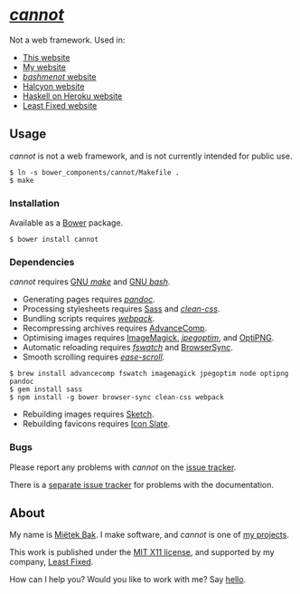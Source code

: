 [_cannot_](http://cannot.mietek.io/)
====================================

Not a web framework.  Used in:

- [This website](https://github.com/mietek/cannot-website/)
- [My website](https://github.com/mietek/mietek-website/)
- [_bashmenot_ website](https://github.com/mietek/bashmenot-website/)
- [Halcyon website](https://github.com/mietek/halcyon-website/)
- [Haskell on Heroku website](https://github.com/mietek/haskell-on-heroku-website/)
- [Least Fixed website](https://github.com/mietek/least-fixed-website/)


Usage
-----

_cannot_ is not a web framework, and is not currently intended for public use.

```
$ ln -s bower_components/cannot/Makefile .
$ make
```


### Installation

Available as a [Bower](http://bower.io/) package.

```
$ bower install cannot
```


### Dependencies

_cannot_ requires [GNU _make_](http://gnu.org/software/make/) and [GNU _bash_](http://gnu.org/software/bash/).

- Generating pages requires [_pandoc_](http://johnmacfarlane.net/pandoc/).
- Processing stylesheets requires [Sass](http://sass-lang.com/) and [_clean-css_](https://github.com/jakubpawlowicz/clean-css/).
- Bundling scripts requires [_webpack_](http://webpack.github.io/).
- Recompressing archives requires [Advance<span class="small-caps">Comp</span>](http://advancemame.sourceforge.net/comp-readme.html).
- Optimising images requires [ImageMagick](http://www.imagemagick.org/), [_jpegoptim_](https://github.com/tjko/jpegoptim/), and [OptiPNG](http://optipng.sourceforge.net/).
- Automatic reloading requires [_fswatch_](https://github.com/emcrisostomo/fswatch/) and [BrowserSync](http://www.browsersync.io/).
- Smooth scrolling requires [_ease-scroll_](https://github.com/mietek/ease-scroll/).

```
$ brew install advancecomp fswatch imagemagick jpegoptim node optipng pandoc
$ gem install sass
$ npm install -g bower browser-sync clean-css webpack
```

- Rebuilding images requires [Sketch](http://bohemiancoding.com/sketch/).
- Rebuilding favicons requires [Icon Slate](http://www.kodlian.com/apps/icon-slate/).


### Bugs

Please report any problems with _cannot_ on the [issue tracker](https://github.com/mietek/cannot/issues/).

There is a [separate issue tracker](https://github.com/mietek/cannot-website/issues/) for problems with the documentation.


About
-----

My name is [Miëtek Bak](http://mietek.io/).  I make software, and _cannot_ is one of [my projects](http://mietek.io/projects/).

This work is published under the [MIT X11 license](http://cannot.mietek.io/license/), and supported by my company, [Least Fixed](http://leastfixed.com/).

How can I help you?  Would you like to work with me?  Say [hello](http://mietek.io/).
